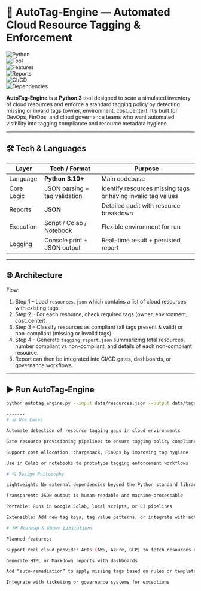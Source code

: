 # 🚀 AutoTag‐Engine — Automated Cloud Resource Tagging & Enforcement

![Python](https://img.shields.io/badge/Python-3.10%2B-blue.svg?logo=python&logoColor=white)  
![Tool](https://img.shields.io/badge/Tagging-Enforcer-FF5252.svg?logo=tag)  
![Features](https://img.shields.io/badge/Features-Missing%20Tag%20Detection-4CAF50.svg?logo=alert)  
![Reports](https://img.shields.io/badge/Reports-JSON-2196F3.svg?logo=json)  
![CI/CD](https://img.shields.io/badge/CI/CD-Ready-2088FF.svg?logo=githubactions)  
![Dependencies](https://img.shields.io/badge/Dependencies-None-green.svg?logo=python)

**AutoTag‐Engine** is a **Python 3** tool designed to scan a simulated inventory of cloud resources and enforce a standard tagging policy by detecting missing or invalid tags (owner, environment, cost_center). It’s built for DevOps, FinOps, and cloud governance teams who want automated visibility into tagging compliance and resource metadata hygiene.

------

## 🛠 Tech & Languages

| Layer         | Tech / Format                   | Purpose                                 |
|---------------|----------------------------------|-----------------------------------------|
| Language      | **Python 3.10+**                | Main codebase                           |
| Core Logic    | JSON parsing + tag validation   | Identify resources missing tags or having invalid tag values |
| Reports       | **JSON**                        | Detailed audit with resource breakdown  |
| Execution     | Script / Colab / Notebook       | Flexible environment for run            |
| Logging       | Console print + JSON output     | Real-time result + persisted report     |

---

## 🌐 Architecture

Flow:  
1. Step 1 – Load `resources.json` which contains a list of cloud resources with existing tags.  
2. Step 2 – For each resource, check required tags (owner, environment, cost_center).  
3. Step 3 – Classify resources as compliant (all tags present & valid) or non-compliant (missing or invalid tags).  
4. Step 4 – Generate `tagging_report.json` summarizing total resources, number compliant vs non-compliant, and details of each non-compliant resource.  
5. Report can then be integrated into CI/CD gates, dashboards, or governance workflows.

---

## ▶️ Run AutoTag‐Engine

```bash
python autotag_engine.py --input data/resources.json --output data/tagging_report.json

-------
# 📊 Use Cases

Automate detection of resource tagging gaps in cloud environments

Gate resource provisioning pipelines to ensure tagging policy compliance

Support cost allocation, chargeback, FinOps by improving tag hygiene

Use in Colab or notebooks to prototype tagging enforcement workflows

# 🔍 Design Philosophy

Lightweight: No external dependencies beyond the Python standard library

Transparent: JSON output is human-readable and machine-processable

Portable: Runs in Google Colab, local scripts, or CI pipelines

Extensible: Add new tag keys, tag value patterns, or integrate with actual cloud provider APIs easily

# 🗺️ Roadmap & Known Limitations

Planned features:

Support real cloud provider APIs (AWS, Azure, GCP) to fetch resources and apply tags

Generate HTML or Markdown reports with dashboards

Add “auto-remediation” to apply missing tags based on rules or templates

Integrate with ticketing or governance systems for exceptions
